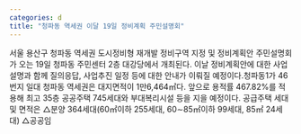 ```yaml
---
categories: d
title: "청파동 역세권 이달 19일 정비계획 주민설명회"
---
```

서울 용산구 청파동 역세권 도시정비형 재개발 정비구역 지정 및 정비계획안 주민설명회가 오는 19일 청파동 주민센터 2층 대강당에서 개최된다. 이날 정비계획안에 대한 사업 설명과 함께 질의응답, 사업추진 일정 등에 대한 안내가 이뤄질 예정이다.청파동1가 46번지 일대 청파동 역세권은 대지면적이 1만6,464㎡다. 앞으로 용적률 467.82%를 적용해 최고 35층 공공주택 745세대와 부대복리시설 등을 지을 예정이다. 공급주택 세대 및 면적은 △분양 364세대(60㎡이하 255세대, 60∼85㎡이하 99세대, 85㎡ 24세대) △공공임
